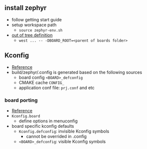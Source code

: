 ## install zephyr

* follow getting start guide
* setup workspace path
  * `source zephyr-env.sh`
* [out of tree definition](https://docs.zephyrproject.org/latest/application/index.html#custom-board-definition)
  * `west ... -- -DBOARD_ROOT=<parent of boards folder>`

## Kconfig

* [Reference](https://docs.zephyrproject.org/latest/guides/kconfig/setting.html#the-initial-configuration)
* build/zephyr/.config is generated based on the following sources
  * board config `<BOARD>_defconfig`
  * CMAKE cache `CONFIG_`
  * application conf file: `prj.conf` and etc

### board porting

* [Reference](https://docs.zephyrproject.org/latest/guides/porting/board_porting.html#write-kconfig-files)
* `Kconfig.board`
  * define options in menuconfig
* board specific kconfig defaults
  * `Kconfig.defconfig`: invisible Kconfig symbols
    * cannot be overrided in .config
  * `<BOARD>_defconfig`: visible Kconfig symbols
